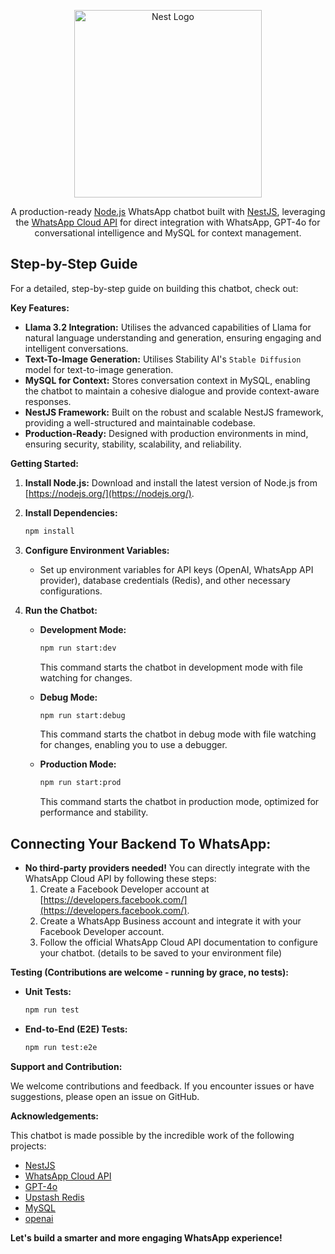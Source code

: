 

<p align="center"> <a href="http://nestjs.com/" target="blank"><img src="https://media.istockphoto.com/id/1280814476/photo/cute-artificial-intelligence-robot-with-notebook.jpg?s=612x612&w=0&k=20&c=Hrqr-5X0C2RKayeiUuQQq-1HRykO8X_fjps8ttgcpGg=" height="300"  alt="Nest Logo" /></a> </p> <p align="center"> A production-ready <a href="http://nodejs.org" target="_blank">Node.js</a> WhatsApp chatbot built with <a href="https://nestjs.com/" target="_blank">NestJS</a>, leveraging the <a href="https://developers.facebook.com/docs/whatsapp/cloud-api" target="_blank">WhatsApp Cloud API</a> for direct integration with WhatsApp, GPT-4o for conversational intelligence and MySQL for context management. </p>


## Step-by-Step Guide
For a detailed, step-by-step guide on building this chatbot, check out:

**Key Features:**

* **Llama 3.2 Integration:** Utilises the advanced capabilities of Llama for natural language understanding and generation, ensuring engaging and intelligent conversations.
* **Text-To-Image Generation:** Utilises Stability AI's `Stable Diffusion` model for text-to-image generation.
* **MySQL for Context:** Stores conversation context in MySQL, enabling the chatbot to maintain a cohesive dialogue and provide context-aware responses.
* **NestJS Framework:** Built on the robust and scalable NestJS framework, providing a well-structured and maintainable codebase.
* **Production-Ready:** Designed with production environments in mind, ensuring security, stability, scalability, and reliability.

**Getting Started:**

1. **Install Node.js:** Download and install the latest version of Node.js from [https://nodejs.org/](https://nodejs.org/).

2. **Install Dependencies:**

   ```bash
   npm install
   ```

3. **Configure Environment Variables:**

    - Set up environment variables for API keys (OpenAI, WhatsApp API provider), database credentials (Redis), and other necessary configurations.

4. **Run the Chatbot:**

    - **Development Mode:**
      ```bash
      npm run start:dev
      ```
      This command starts the chatbot in development mode with file watching for changes.

    - **Debug Mode:**
      ```bash
      npm run start:debug
      ```
      This command starts the chatbot in debug mode with file watching for changes, enabling you to use a debugger.

    - **Production Mode:**
      ```bash
      npm run start:prod
      ```
      This command starts the chatbot in production mode, optimized for performance and stability.

## Connecting Your Backend To WhatsApp:

- **No third-party providers needed!** You can directly integrate with the WhatsApp Cloud API by following these steps:
   1. Create a Facebook Developer account at [https://developers.facebook.com/](https://developers.facebook.com/).
   2. Create a WhatsApp Business account and integrate it with your Facebook Developer account.
   3. Follow the official WhatsApp Cloud API documentation to configure your chatbot. (details to be saved to your environment file)


**Testing (Contributions are welcome - running by grace, no tests):**

* **Unit Tests:**

   ```bash
   npm run test
   ```

* **End-to-End (E2E) Tests:**

   ```bash
   npm run test:e2e
   ```

**Support and Contribution:**

We welcome contributions and feedback. If you encounter issues or have suggestions, please open an issue on GitHub.

**Acknowledgements:**

This chatbot is made possible by the incredible work of the following projects:

* [NestJS](https://nestjs.com/)
* [WhatsApp Cloud API](https://developers.facebook.com/docs/whatsapp/cloud-api/)
* [GPT-4o](https://platform.openai.com/docs/models/gpt-4o)
* [Upstash Redis](https://upstash.com/)
* [MySQL](https://github.com/mysql)
* [openai](https://github.com/openai/openai-node)

**Let's build a smarter and more engaging WhatsApp experience!** 
